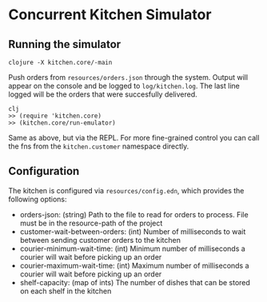 # Concurrent Kitchen Simulator

## Running the simulator

```
clojure -X kitchen.core/-main
```
Push orders from `resources/orders.json` through the system. Output will
appear on the console and be logged to `log/kitchen.log`. The last line logged
will be the orders that were succesfully delivered.

```
clj
>> (require 'kitchen.core)
>> (kitchen.core/run-emulator)
```
Same as above, but via the REPL. For more fine-grained control you can call
the fns from the `kitchen.customer` namespace directly.

## Configuration

The kitchen is configured via `resources/config.edn`, which provides the
following options:
- orders-json: (string) Path to the file to read for orders to process. File must be in
  the resource-path of the project
- customer-wait-between-orders: (int) Number of milliseconds to wait between
  sending customer orders to the kitchen
- courier-minimum-wait-time: (int) Minimum number of milliseconds a courier
  will wait before picking up an order
- courier-maximum-wait-time: (int) Maximum number of milliseconds a courier
  will wait before picking up an order
- shelf-capacity: (map of ints) The number of dishes that can be stored on
  each shelf in the kitchen
  
